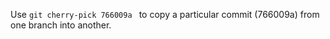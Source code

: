 
Use `git cherry-pick 766009a ` to copy a particular commit (766009a) from one branch into another.

